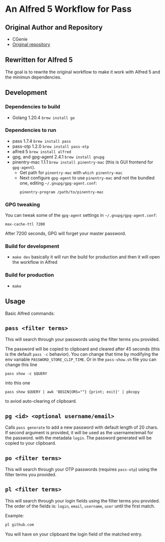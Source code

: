 # An Alfred 5 Workflow for Pass

## Original Author and Repository

- CGenie
- [Original repository](https://github.com/CGenie/alfred-pass)

## Rewritten for Alfred 5

The goal is to rewrite the original workflow to make it work with Alfred 5 and the minimun dependencies.

## Development

### Dependencies to build

- Golang 1.20.4 `brew install go`

### Dependencies to run

- pass 1.7.4 `brew install pass`
- pass-otp 1.2.0 `brew install pass-otp`
- alfred 5 `brew install alfred`
- gpg, and gpg-agent 2.4.1 `brew install gnupg`
- pinentry-mac 1.1.1 `brew install pinentry-mac` (this is GUI frontend for `gpg-agent`).
  - Get path for `pinentry-mac` with `which pinentry-mac`
  - Next configure `gpg-agent` to use `pinentry-mac` and not the bundled one, editing `~/.gnupg/gpg-agent.conf`:
    ```
    pinentry-program /path/to/pinentry-mac
    ```

### GPG tweaking

You can tweak some of the `gpg-agent` settings in `~/.gnupg/gpg-agent.conf`:

```
max-cache-ttl 7200
```

After 7200 seconds, GPG will forget your master password.

### Build for development

- `make dev` basically it will run the build for production and then it will open the workflow in Alfred

### Build for production

- `make`

## Usage

Basic Alfred commands:

## `pass <filter terms>`

This will search through your passwords using the filter terms you provided.

The password will be copied to clipboard and cleared after 45 seconds (this is the default
`pass -c` behavior). You can change that time by modifying the env variable
`PASSWORD_STORE_CLIP_TIME`. Or in the `pass-show.sh` file you can change this line

```
pass show -c $QUERY
```

into this one

```
pass show $QUERY | awk 'BEGIN{ORS=""} {print; exit}' | pbcopy
```

to aviod auto-clearing of clipboard.

## `pg <id> <optional username/email>`

Calls `pass generate` to add a new password with default length of 20 chars. If second argument is provided, it will be used as the username/email for the password. with the metadata `login`. The password generated will be copied to your clipboard.

## `po <filter terms>`

This will search through your OTP passwords (requires `pass-otp`) using the filter terms you provided.

## `pl <filter terms>`

This will search through your login fields using the filter terms you provided.
The order of the fields is: `login`, `email`, `username`, `user` until the first match.

Example:

```sh
pl github.com
```

You will have on your clipboard the login field of the matched entry.
